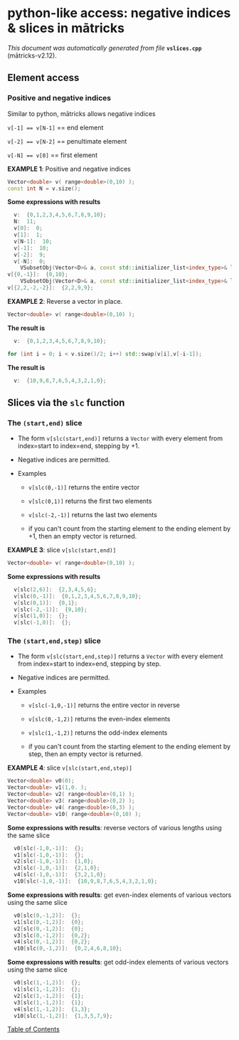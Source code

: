 
# python-like access: negative indices & slices in mātricks
_This document was automatically generated from file_ **`vslices.cpp`** (mātricks-v2.12).

## Element access
### Positive and negative indices
Similar to python, mātricks allows negative indices

`v[-1] == v[N-1]` == end element

`v[-2] == v[N-2]` == penultimate element

`v[-N] == v[0]`   == first element



**EXAMPLE 1**: Positive and negative indices
```C++
Vector<double> v( range<double>(0,10) );
const int N = v.size();
```

**Some expressions with results**
```C++
  v:  {0,1,2,3,4,5,6,7,8,9,10}; 
  N:  11; 
  v[0]:  0; 
  v[1]:  1; 
  v[N-1]:  10; 
  v[-1]:  10; 
  v[-2]:  9; 
  v[-N]:  0; 
    VSubsetObj(Vector<D>& a, const std::initializer_list<index_type>& list)
v[{0,-1}]:  {0,10}; 
    VSubsetObj(Vector<D>& a, const std::initializer_list<index_type>& list)
v[{2,2,-2,-2}]:  {2,2,9,9}; 
```



**EXAMPLE 2**: Reverse a vector in place.
```C++
Vector<double> v( range<double>(0,10) );
```

**The result is**
```C++
  v:  {0,1,2,3,4,5,6,7,8,9,10}; 
```

```C++
for (int i = 0; i < v.size()/2; i++) std::swap(v[i],v[-i-1]);
```

**The result is**
```C++
  v:  {10,9,8,7,6,5,4,3,2,1,0}; 
```

## Slices via the `slc` function
### The `(start,end)` slice
* The form `v[slc(start,end)]` returns a `Vector` with every element from index=start to index=end, stepping by +1.

* Negative indices are permitted.

* Examples

  * `v[slc(0,-1)]` returns the entire vector

  * `v[slc(0,1)]` returns the first two elements

  * `v[slc(-2,-1)]` returns the last two elements

  *  if you can't count from the starting element to the ending element by +1, then an empty vector is returned.



**EXAMPLE 3**: slice `v[slc(start,end)]`
```C++
Vector<double> v( range<double>(0,10) );
```

**Some expressions with results**
```C++
  v[slc(2,6)]:  {2,3,4,5,6}; 
  v[slc(0,-1)]:  {0,1,2,3,4,5,6,7,8,9,10}; 
  v[slc(0,1)]:  {0,1}; 
  v[slc(-2,-1)]:  {9,10}; 
  v[slc(1,0)]:  {}; 
  v[slc(-1,0)]:  {}; 
```

### The `(start,end,step)` slice
* The form `v[slc(start,end,step)]` returns a `Vector` with every element from index=start to index=end, stepping by step.

* Negative indices are permitted.

* Examples

  * `v[slc(-1,0,-1)]` returns the entire vector in reverse

  * `v[slc(0,-1,2)]` returns the even-index elements

  * `v[slc(1,-1,2)]` returns the odd-index elements

  *  if you can't count from the starting element to the ending element by step, then an empty vector is returned.



**EXAMPLE 4**: slice `v[slc(start,end,step)]`
```C++
Vector<double> v0(0);
Vector<double> v1(1,0. );
Vector<double> v2( range<double>(0,1) );
Vector<double> v3( range<double>(0,2) );
Vector<double> v4( range<double>(0,3) );
Vector<double> v10( range<double>(0,10) );
```

**Some expressions with results**: reverse vectors of various lengths using the same slice
```C++
  v0[slc(-1,0,-1)]:  {}; 
  v1[slc(-1,0,-1)]:  {}; 
  v2[slc(-1,0,-1)]:  {1,0}; 
  v3[slc(-1,0,-1)]:  {2,1,0}; 
  v4[slc(-1,0,-1)]:  {3,2,1,0}; 
  v10[slc(-1,0,-1)]:  {10,9,8,7,6,5,4,3,2,1,0}; 
```

**Some expressions with results**: get even-index elements of various vectors using the same slice
```C++
  v0[slc(0,-1,2)]:  {}; 
  v1[slc(0,-1,2)]:  {0}; 
  v2[slc(0,-1,2)]:  {0}; 
  v3[slc(0,-1,2)]:  {0,2}; 
  v4[slc(0,-1,2)]:  {0,2}; 
  v10[slc(0,-1,2)]:  {0,2,4,6,8,10}; 
```

**Some expressions with results**: get odd-index elements of various vectors using the same slice
```C++
  v0[slc(1,-1,2)]:  {}; 
  v1[slc(1,-1,2)]:  {}; 
  v2[slc(1,-1,2)]:  {1}; 
  v3[slc(1,-1,2)]:  {1}; 
  v4[slc(1,-1,2)]:  {1,3}; 
  v10[slc(1,-1,2)]:  {1,3,5,7,9}; 
```


[Table of Contents](README.md)
